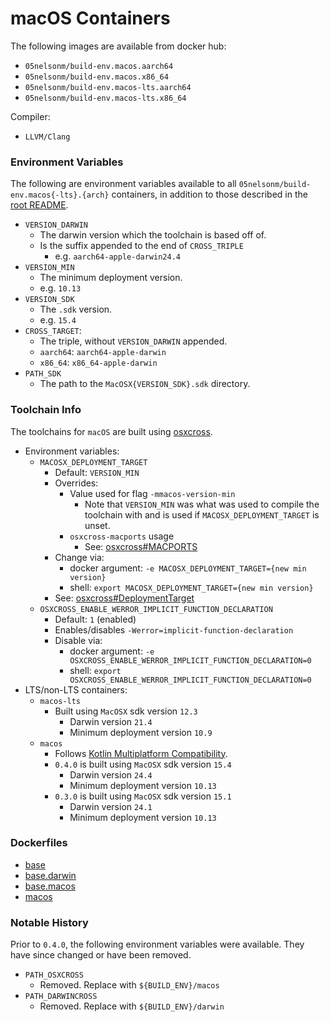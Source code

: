 # macOS Containers

The following images are available from docker hub:
- `05nelsonm/build-env.macos.aarch64`
- `05nelsonm/build-env.macos.x86_64`
- `05nelsonm/build-env.macos-lts.aarch64`
- `05nelsonm/build-env.macos-lts.x86_64`

Compiler:
- `LLVM/Clang`

### Environment Variables

The following are environment variables available to all `05nelsonm/build-env.macos{-lts}.{arch}` 
containers, in addition to those described in the [root README](../../README.md#environment-variables).

- `VERSION_DARWIN`
    - The darwin version which the toolchain is based off of.
    - Is the suffix appended to the end of `CROSS_TRIPLE`
        - e.g. `aarch64-apple-darwin24.4`
- `VERSION_MIN`
    - The minimum deployment version.
    - e.g. `10.13`
- `VERSION_SDK`
    - The `.sdk` version.
    - e.g. `15.4`
- `CROSS_TARGET`:
    - The triple, without `VERSION_DARWIN` appended.
    - `aarch64`: `aarch64-apple-darwin`
    - `x86_64`: `x86_64-apple-darwin`
- `PATH_SDK`
    - The path to the `MacOSX{VERSION_SDK}.sdk` directory.

### Toolchain Info

The toolchains for `macOS` are built using [osxcross][url-osxcross].

- Environment variables:
    - `MACOSX_DEPLOYMENT_TARGET`
        - Default: `VERSION_MIN`
        - Overrides:
            - Value used for flag `-mmacos-version-min`
                - Note that `VERSION_MIN` was what was used to compile the toolchain
                  with and is used if `MACOSX_DEPLOYMENT_TARGET` is unset.
            - `osxcross-macports` usage
                - See: [osxcross#MACPORTS][url-osxcross-macports]
        - Change via:
            - docker argument: `-e MACOSX_DEPLOYMENT_TARGET={new min version}`
            - shell: `export MACOSX_DEPLOYMENT_TARGET={new min version}`
        - See: [osxcross#DeploymentTarget][url-osxcross-deployment-target]
    - `OSXCROSS_ENABLE_WERROR_IMPLICIT_FUNCTION_DECLARATION`
        - Default: `1` (enabled)
        - Enables/disables `-Werror=implicit-function-declaration`
        - Disable via:
            - docker argument: `-e OSXCROSS_ENABLE_WERROR_IMPLICIT_FUNCTION_DECLARATION=0`
            - shell: `export OSXCROSS_ENABLE_WERROR_IMPLICIT_FUNCTION_DECLARATION=0`
- LTS/non-LTS containers:
    - `macos-lts`
        - Built using `MacOSX` sdk version `12.3`
            - Darwin version `21.4`
            - Minimum deployment version `10.9`
    - `macos`
        - Follows [Kotlin Multiplatform Compatibility][url-kotlin-compat].
        - `0.4.0` is built using `MacOSX` sdk version `15.4`
            - Darwin version `24.4`
            - Minimum deployment version `10.13`
        - `0.3.0` is built using `MacOSX` sdk version `15.1`
            - Darwin version `24.1`
            - Minimum deployment version `10.13`

### Dockerfiles

 - [base](../base/Dockerfile)
 - [base.darwin](../base/darwin/Dockerfile)
 - [base.macos](../base/darwin/macos/Dockerfile)
 - [macos](Dockerfile)

### Notable History

Prior to `0.4.0`, the following environment variables were available. They have since changed or
have been removed.

- `PATH_OSXCROSS`
    - Removed. Replace with `${BUILD_ENV}/macos`
- `PATH_DARWINCROSS`
    - Removed. Replace with `${BUILD_ENV}/darwin`

[url-osxcross]: https://github.com/tpoechtrager/osxcross
[url-osxcross-deployment-target]: https://github.com/tpoechtrager/osxcross#deployment-target
[url-osxcross-macports]: https://github.com/tpoechtrager/osxcross/blob/master/README.MACPORTS.md
[url-kotlin-compat]: https://www.jetbrains.com/help/kotlin-multiplatform-dev/multiplatform-compatibility-guide.html#version-compatibility
